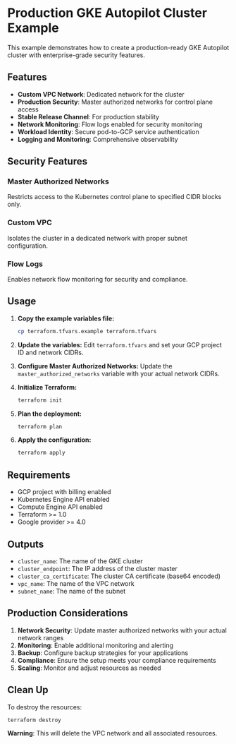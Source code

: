 # Production GKE Autopilot Cluster Example

This example demonstrates how to create a production-ready GKE Autopilot cluster with enterprise-grade security features.

## Features

- **Custom VPC Network**: Dedicated network for the cluster
- **Production Security**: Master authorized networks for control plane access
- **Stable Release Channel**: For production stability
- **Network Monitoring**: Flow logs enabled for security monitoring
- **Workload Identity**: Secure pod-to-GCP service authentication
- **Logging and Monitoring**: Comprehensive observability

## Security Features

### Master Authorized Networks
Restricts access to the Kubernetes control plane to specified CIDR blocks only.

### Custom VPC
Isolates the cluster in a dedicated network with proper subnet configuration.

### Flow Logs
Enables network flow monitoring for security and compliance.

## Usage

1. **Copy the example variables file:**
   ```bash
   cp terraform.tfvars.example terraform.tfvars
   ```

2. **Update the variables:**
   Edit `terraform.tfvars` and set your GCP project ID and network CIDRs.

3. **Configure Master Authorized Networks:**
   Update the `master_authorized_networks` variable with your actual network CIDRs.

4. **Initialize Terraform:**
   ```bash
   terraform init
   ```

5. **Plan the deployment:**
   ```bash
   terraform plan
   ```

6. **Apply the configuration:**
   ```bash
   terraform apply
   ```

## Requirements

- GCP project with billing enabled
- Kubernetes Engine API enabled
- Compute Engine API enabled
- Terraform >= 1.0
- Google provider >= 4.0

## Outputs

- `cluster_name`: The name of the GKE cluster
- `cluster_endpoint`: The IP address of the cluster master
- `cluster_ca_certificate`: The cluster CA certificate (base64 encoded)
- `vpc_name`: The name of the VPC network
- `subnet_name`: The name of the subnet

## Production Considerations

1. **Network Security**: Update master authorized networks with your actual network ranges
2. **Monitoring**: Enable additional monitoring and alerting
3. **Backup**: Configure backup strategies for your applications
4. **Compliance**: Ensure the setup meets your compliance requirements
5. **Scaling**: Monitor and adjust resources as needed

## Clean Up

To destroy the resources:
```bash
terraform destroy
```

**Warning**: This will delete the VPC network and all associated resources. 